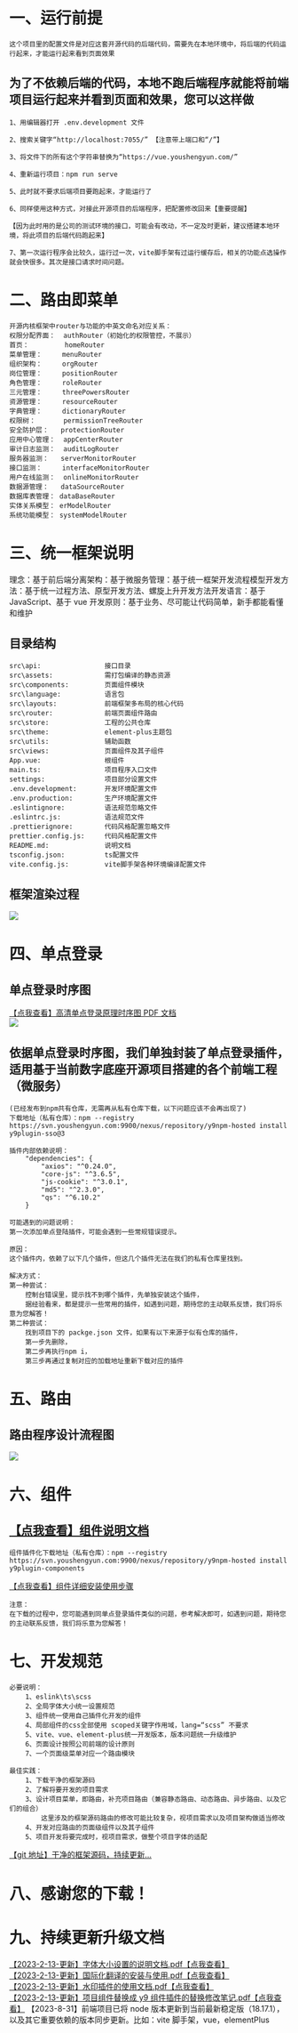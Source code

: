 # 一、运行前提

```
这个项目里的配置文件是对应这套开源代码的后端代码，需要先在本地环境中，将后端的代码运行起来，才能运行起来看到页面效果
```

## 为了不依赖后端的代码，本地不跑后端程序就能将前端项目运行起来并看到页面和效果，您可以这样做

```
1、用编辑器打开 .env.development 文件

2、搜索关键字“http://localhost:7055/” 【注意带上端口和“/”】

3、将文件下的所有这个字符串替换为“https://vue.youshengyun.com/”

4、重新运行项目：npm run serve

5、此时就不要求后端项目要跑起来，才能运行了

6、同样使用这种方式，对接此开源项目的后端程序，把配置修改回来【重要提醒】

【因为此时用的是公司的测试环境的接口，可能会有改动，不一定及时更新，建议搭建本地环境，将此项目的后端代码跑起来】

7、第一次运行程序会比较久，运行过一次，vite脚手架有过运行缓存后，相关的功能点选操作就会快很多。其次是接口请求时间问题。
```

# 二、路由即菜单

```
开源内核框架中router与功能的中英文命名对应关系：
权限分配界面：  authRouter（初始化的权限管控，不展示）
首页：         homeRouter
菜单管理：     menuRouter
组织架构：     orgRouter
岗位管理：     positionRouter
角色管理：     roleRouter
三元管理：     threePowersRouter
资源管理：     resourceRouter
字典管理：     dictionaryRouter
权限树：       permissionTreeRouter
安全防护层：   protectionRouter
应用中心管理：  appCenterRouter
审计日志监测：  auditLogRouter
服务器监测：   serverMonitorRouter
接口监测：     interfaceMonitorRouter
用户在线监测：  onlineMonitorRouter
数据源管理：   dataSourceRouter
数据库表管理： dataBaseRouter
实体关系模型： erModelRouter
系统功能模型： systemModelRouter
```

# 三、统一框架说明

理念：基于前后端分离架构：基于微服务管理：基于统一框架开发流程模型开发方法：基于统一过程方法、原型开发方法、螺旋上升开发方法开发语言：基于 JavaScript、基于 vue 开发原则：基于业务、尽可能让代码简单，新手都能看懂和维护

## 目录结构

```
src\api:                接口目录
src\assets:             需打包编译的静态资源
src\components:         页面组件模块
src\language:           语言包
src\layouts:            前端框架多布局的核心代码
src\router:             前端页面组件路由
src\store:              工程的公共仓库
src\theme:              element-plus主题包
src\utils:              辅助函数
src\views:              页面组件及其子组件
App.vue:                根组件
main.ts:                项目程序入口文件
settings:               项目部分设置文件
.env.development:       开发环境配置文件
.env.production:        生产环境配置文件
.eslintignore:          语法规范忽略文件
.eslintrc.js:           语法规范文件
.prettierignore:        代码风格配置忽略文件
prettier.config.js:     代码风格配置文件
README.md:              说明文档
tsconfig.json:          ts配置文件
vite.config.js:         vite脚手架各种环境编译配置文件
```

## 框架渲染过程

 <img src="https://vue.youshengyun.com/files/img/前端/框架渲染过程.png">

# 四、单点登录

## 单点登录时序图

<a href="https://vue.youshengyun.com/files/img/前端/单点登录原理时序图.pdf" target="_blank">【点我查看】高清单点登录原理时序图 PDF 文档</a> <br> <img src="https://vue.youshengyun.com/files/img/前端/单点登录原理时序图.png">

## 依据单点登录时序图，我们单独封装了单点登录插件，适用基于当前数字底座开源项目搭建的各个前端工程（微服务）

```
(已经发布到npm共有仓库，无需再从私有仓库下载，以下问题应该不会再出现了)
下载地址（私有仓库）：npm --registry https://svn.youshengyun.com:9900/nexus/repository/y9npm-hosted install y9plugin-sso@3

插件内部依赖说明：
    "dependencies": {
        "axios": "^0.24.0",
        "core-js": "^3.6.5",
        "js-cookie": "^3.0.1",
        "md5": "^2.3.0",
        "qs": "^6.10.2"
    }

可能遇到的问题说明：
第一次添加单点登陆插件，可能会遇到一些常规错误提示。

原因：
这个插件内，依赖了以下几个插件，但这几个插件无法在我们的私有仓库里找到。

解决方式：
第一种尝试：
    控制台错误里，提示找不到哪个插件，先单独安装这个插件，
    据经验看来，都是提示一些常用的插件，如遇到问题，期待您的主动联系反馈，我们将乐意为您解答！
第二种尝试：
    找到项目下的 packge.json 文件，如果有以下来源于似有仓库的插件，
    第一步先删除，
    第二步再执行npm i，
    第三步再通过复制对应的加载地址重新下载对应的插件
```

# 五、路由

## 路由程序设计流程图

<img src="https://vue.youshengyun.com/files/img/前端/路由程序流程图.png">

# 六、组件

## <a href="vue.youshengyun.com/y9vue-components/" target="_blank">【点我查看】组件说明文档</a>

```
组件插件化下载地址（私有仓库）：npm --registry https://svn.youshengyun.com:9900/nexus/repository/y9npm-hosted install y9plugin-components
```

<a href="https://vue.youshengyun.com/y9vue-components/used" target="_blank">【点我查看】组件详细安装使用步骤</a>

```
注意：
在下载的过程中，您可能遇到同单点登录插件类似的问题，参考解决即可，如遇到问题，期待您的主动联系反馈，我们将乐意为您解答！
```

# 七、开发规范

```
必要说明：
    1、eslink\ts\scss
    2、全局字体大小统一设置规范
    3、组件统一使用自己插件化开发的组件
    4、局部组件的css全部使用 scoped关键字作用域，lang=“scss” 不要求
    5、vite、vue、element-plus统一开发版本，版本问题统一升级维护
    6、页面设计按照公司前端的设计原则
    7、一个页面级菜单对应一个路由模块

最佳实践：
    1、下载干净的框架源码
    2、了解将要开发的项目需求
    3、设计项目菜单，即路由，补充项目路由（兼容静态路由、动态路由、异步路由、以及它们的组合）
        这里涉及的框架源码路由的修改可能比较复杂，视项目需求以及项目架构做适当修改
    4、开发对应路由的页面级组件以及其子组件
    5、项目开发将要完成时，视项目需求，做整个项目字体的适配
```

<a href="https://e.gitee.com/youshengyun/repos/youshengyun/y9-core/tree/master/vue/common/y9vue-empty" target="_blank">【git 地址】干净的框架源码，持续更新...</a>

# 八、感谢您的下载！

# 九、持续更新升级文档

<a href="https://vue.youshengyun.com/files/img/前端/【2023-2-13-更新】字体大小设置的说明文档.pdf" target="_blank">【2023-2-13-更新】字体大小设置的说明文档.pdf【点我查看】</a> <br> <a href="https://vue.youshengyun.com/files/img/前端/【2023-2-13-更新】国际化翻译的安装与使用.pdf" target="_blank">【2023-2-13-更新】国际化翻译的安装与使用.pdf【点我查看】</a> <br> <a href="https://vue.youshengyun.com/files/img/前端/【2023-2-13-更新】水印插件的使用文档.pdf" target="_blank">【2023-2-13-更新】水印插件的使用文档.pdf【点我查看】</a> <br> <a href="https://vue.youshengyun.com/files/img/前端/【2023-2-13-更新】项目组件替换成y9组件插件的替换修改笔记.pdf" target="_blank">【2023-2-13-更新】项目组件替换成 y9 组件插件的替换修改笔记.pdf【点我查看】</a> <a>【2023-8-31】前端项目已将 node 版本更新到当前最新稳定版（18.17.1），以及其它重要依赖的版本同步更新。比如：vite 脚手架，vue，elementPlus</a> <br>
